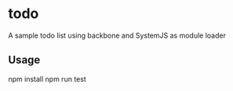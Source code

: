 # todo
A sample todo list using backbone and SystemJS as module loader

## Usage
npm install
npm run test

